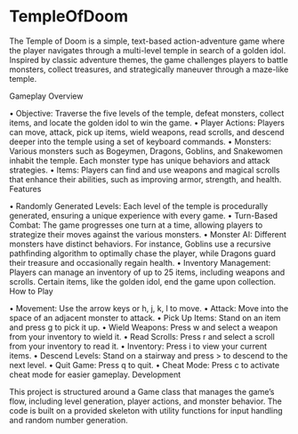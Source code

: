 # TempleOfDoom
The Temple of Doom is a simple, text-based action-adventure game where the player navigates through a multi-level temple in search of a golden idol. Inspired by classic adventure themes, the game challenges players to battle monsters, collect treasures, and strategically maneuver through a maze-like temple.

Gameplay Overview

•	Objective: Traverse the five levels of the temple, defeat monsters, collect items, and locate the golden idol to win the game.
•	Player Actions: Players can move, attack, pick up items, wield weapons, read scrolls, and descend deeper into the temple using a set of keyboard commands.
•	Monsters: Various monsters such as Bogeymen, Dragons, Goblins, and Snakewomen inhabit the temple. Each monster type has unique behaviors and attack strategies.
•	Items: Players can find and use weapons and magical scrolls that enhance their abilities, such as improving armor, strength, and health.
Features

•	Randomly Generated Levels: Each level of the temple is procedurally generated, ensuring a unique experience with every game.
•	Turn-Based Combat: The game progresses one turn at a time, allowing players to strategize their moves against the various monsters.
•	Monster AI: Different monsters have distinct behaviors. For instance, Goblins use a recursive pathfinding algorithm to optimally chase the player, while Dragons guard their treasure and occasionally regain health.
•	Inventory Management: Players can manage an inventory of up to 25 items, including weapons and scrolls. Certain items, like the golden idol, end the game upon collection.
How to Play

•	Movement: Use the arrow keys or h, j, k, l to move.
•	Attack: Move into the space of an adjacent monster to attack.
•	Pick Up Items: Stand on an item and press g to pick it up.
•	Wield Weapons: Press w and select a weapon from your inventory to wield it.
•	Read Scrolls: Press r and select a scroll from your inventory to read it.
•	Inventory: Press i to view your current items.
•	Descend Levels: Stand on a stairway and press > to descend to the next level.
•	Quit Game: Press q to quit.
•	Cheat Mode: Press c to activate cheat mode for easier gameplay.
Development

This project is structured around a Game class that manages the game’s flow, including level generation, player actions, and monster behavior. The code is built on a provided skeleton with utility functions for input handling and random number generation.
